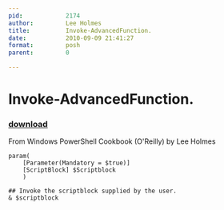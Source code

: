 ```yaml
---
pid:            2174
author:         Lee Holmes
title:          Invoke-AdvancedFunction.
date:           2010-09-09 21:41:27
format:         posh
parent:         0

---
```


# Invoke-AdvancedFunction.

### [download](//scripts/2174.ps1)

From Windows PowerShell Cookbook (O'Reilly) by Lee Holmes

```posh
param(
    [Parameter(Mandatory = $true)]
    [ScriptBlock] $Scriptblock
    )

## Invoke the scriptblock supplied by the user.
& $scriptblock
```
